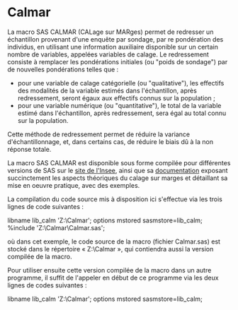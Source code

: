 # Calmar

La macro SAS CALMAR (CALage sur MARges) permet de redresser un échantillon provenant d'une enquête par sondage, par re pondération des individus, en utilisant une information auxiliaire disponible sur un certain nombre de variables, appelées variables de calage. Le redressement consiste à remplacer les pondérations initiales (ou "poids de sondage") par de nouvelles pondérations telles que :
- pour une variable de calage catégorielle (ou "qualitative"), les effectifs des modalités de la variable estimés dans l'échantillon, après redressement, seront égaux aux effectifs connus sur la population ;
- pour une variable numérique (ou "quantitative"), le total de la variable estimé dans l'échantillon, après redressement, sera égal au total connu sur la population.

Cette méthode de redressement permet de réduire la variance d'échantillonnage, et, dans certains cas, de réduire le biais dû à la non réponse totale. 

La macro SAS CALMAR est disponible sous forme compilée pour différentes versions de SAS sur le [site de l'Insee](https://www.insee.fr/fr/information/2021902), ainsi que sa [documentation](https://www.insee.fr/fr/statistiques/fichier/2021902/doccalmar.pdf) exposant succinctement les aspects théoriques du calage sur marges et détaillant sa mise en oeuvre pratique, avec des exemples.

La compilation du code source mis à disposition ici s'effectue via les trois lignes de code suivantes :

libname lib_calm 'Z:\Calmar';
options mstored sasmstore=lib_calm;
%include 'Z:\Calmar\Calmar.sas';

où dans cet exemple, le code source de la macro (fichier Calmar.sas) est stocké dans le répertoire « Z:\Calmar », qui contiendra aussi la version compilée de la macro.

Pour utiliser ensuite cette version compilée de la macro dans un autre programme, il suffit de l'appeler en début de ce programme via les deux lignes de codes suivantes :

libname lib_calm 'Z:\Calmar';
options mstored sasmstore=lib_calm;
